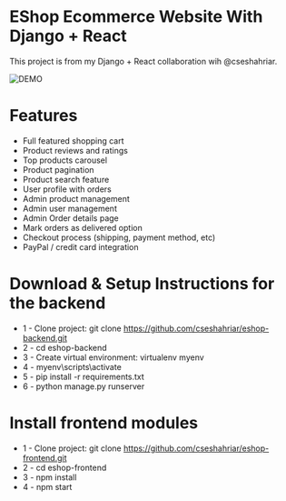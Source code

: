 # EShop Ecommerce Website With Django + React

This project is from my Django + React collaboration wih @cseshahriar.

![DEMO](../main/static/images/eshop_django_demo.png)


# Features
* Full featured shopping cart
* Product reviews and ratings
* Top products carousel
* Product pagination
* Product search feature
* User profile with orders
* Admin product management
* Admin user management
* Admin Order details page
* Mark orders as delivered option
* Checkout process (shipping, payment method, etc)
* PayPal / credit card integration


# Download & Setup Instructions for the backend
* 1 - Clone project: git clone https://github.com/cseshahriar/eshop-backend.git
* 2 - cd eshop-backend
* 3 - Create virtual environment: virtualenv myenv
* 4 - myenv\scripts\activate
* 5 - pip install -r requirements.txt
* 6 - python manage.py runserver

# Install frontend modules
* 1 - Clone project: git clone https://github.com/cseshahriar/eshop-frontend.git
* 2 - cd eshop-frontend
* 3 - npm install
* 4 - npm start